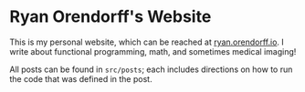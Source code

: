 Ryan Orendorff's Website
========================

This is my personal website, which can be reached at
[ryan.orendorff.io](https://ryan.orendorff.io). I write about functional programming,
math, and sometimes medical imaging!

All posts can be found in `src/posts`; each includes directions on how to run
the code that was defined in the post.
